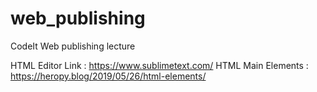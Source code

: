 # web_publishing
CodeIt Web publishing lecture

HTML Editor Link : https://www.sublimetext.com/
HTML Main Elements : https://heropy.blog/2019/05/26/html-elements/
